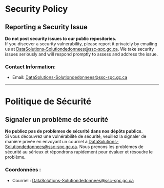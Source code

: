# Security Policy

## Reporting a Security Issue

**Do not post security issues to our public repositories.**  
If you discover a security vulnerability, please report it privately by emailing us at <DataSolutions-Solutiondedonnees@ssc-spc.gc.ca>. We take security issues seriously and will respond promptly to assess and address the issue.

### Contact Information:
- Email: <DataSolutions-Solutiondedonnees@ssc-spc.gc.ca>

______________________

# Politique de Sécurité

## Signaler un problème de sécurité

**Ne publiez pas de problèmes de sécurité dans nos dépôts publics.**  
Si vous découvrez une vulnérabilité de sécurité, veuillez la signaler de manière privée en envoyant un courriel à <DataSolutions-Solutiondedonnees@ssc-spc.gc.ca>. Nous prenons les problèmes de sécurité au sérieux et répondrons rapidement pour évaluer et résoudre le problème.

### Coordonnées :
- Courriel : <DataSolutions-Solutiondedonnees@ssc-spc.gc.ca>


